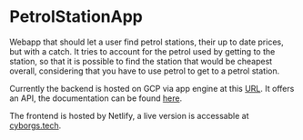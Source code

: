 # PetrolStationApp
Webapp that should let a user find petrol stations, their up to date prices, but with a catch.
It tries to account for the petrol used by getting to the station, so that it is possible to find the station that would be cheapest overall, considering that you have to use petrol to get to a petrol station.

Currently the backend is hosted on GCP via app engine at this [URL](https://imposing-water-291212.ew.r.appspot.com). It offers an API, the documentation can be found [here](https://imposing-water-291212.ew.r.appspot.com/docs).

The frontend is hosted by Netlify, a live version is accessable at [cyborgs.tech](https://cyborgs.tech).